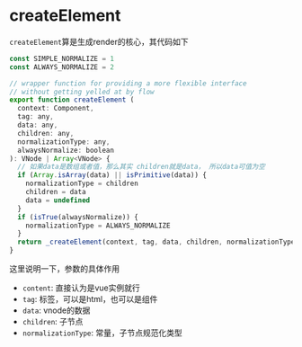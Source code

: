 # createElement

`createElement`算是生成render的核心，其代码如下

```js
const SIMPLE_NORMALIZE = 1
const ALWAYS_NORMALIZE = 2

// wrapper function for providing a more flexible interface
// without getting yelled at by flow
export function createElement (
  context: Component,
  tag: any,
  data: any,
  children: any,
  normalizationType: any,
  alwaysNormalize: boolean
): VNode | Array<VNode> {
  // 如果data是数组或者值，那么其实 children就是data， 所以data可值为空
  if (Array.isArray(data) || isPrimitive(data)) {
    normalizationType = children
    children = data
    data = undefined
  }
  if (isTrue(alwaysNormalize)) {
    normalizationType = ALWAYS_NORMALIZE
  }
  return _createElement(context, tag, data, children, normalizationType)
}
```
这里说明一下，参数的具体作用

- `content`: 直接认为是vue实例就行
- `tag`: 标签，可以是html，也可以是组件
- `data`: vnode的数据
- `children`: 子节点
- `normalizationType`: 常量，子节点规范化类型